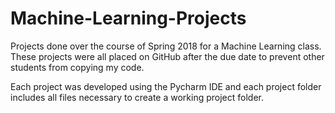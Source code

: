 # Machine-Learning-Projects
Projects done over the course of Spring 2018 for a Machine Learning class. These projects were all placed on GitHub after the due date to prevent other students from copying my code.

Each project was developed using the Pycharm IDE and each project folder includes all files necessary to create a working project folder.
